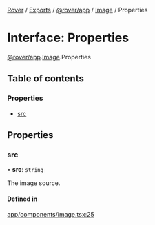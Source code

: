 [Rover](../README.md) / [Exports](../modules.md) / [@rover/app](../modules/_rover_app.md) / [Image](../modules/_rover_app.Image.md) / Properties

# Interface: Properties

[@rover/app](../modules/_rover_app.md).[Image](../modules/_rover_app.Image.md).Properties

## Table of contents

### Properties

- [src](_rover_app.Image.Properties.md#src)

## Properties

### src

• **src**: `string`

The image source.

#### Defined in

[app/components/image.tsx:25](https://github.com/kasperisager/rover/blob/09d897c/app/components/image.tsx#L25)
